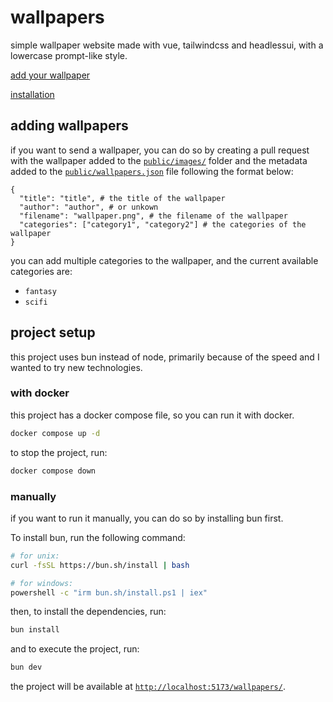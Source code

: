 # wallpapers

simple wallpaper website made with vue, tailwindcss and headlessui, with a lowercase prompt-like style.

[add your wallpaper](#adding-wallpapers)

[installation](#project-setup)

## adding wallpapers

if you want to send a wallpaper, you can do so by creating a pull request with the wallpaper added to the [`public/images/`](public/images/) folder and the metadata added to the [`public/wallpapers.json`](public/wallpapers.json) file following the format below:

```jsonc
{
  "title": "title", # the title of the wallpaper
  "author": "author", # or unkown
  "filename": "wallpaper.png", # the filename of the wallpaper
  "categories": ["category1", "category2"] # the categories of the wallpaper
}
```

you can add multiple categories to the wallpaper, and the current available categories are:

- `fantasy`
- `scifi`

## project setup

this project uses bun instead of node, primarily because of the speed and I wanted to try new technologies.

### with docker

this project has a docker compose file, so you can run it with docker.

```bash
docker compose up -d
```

to stop the project, run:

```bash
docker compose down
```

### manually

if you want to run it manually, you can do so by installing bun first.

To install bun, run the following command:

```bash
# for unix:
curl -fsSL https://bun.sh/install | bash

# for windows:
powershell -c "irm bun.sh/install.ps1 | iex"
```

then, to install the dependencies, run:

```bash
bun install
```

and to execute the project, run:

```bash
bun dev
```

the project will be available at [`http://localhost:5173/wallpapers/`](http://localhost:5173/wallpapers/).
